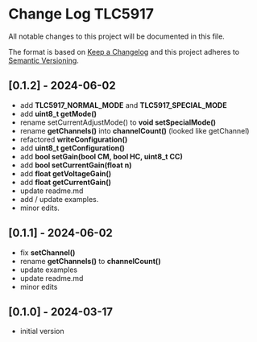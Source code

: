 # Change Log TLC5917

All notable changes to this project will be documented in this file.

The format is based on [Keep a Changelog](http://keepachangelog.com/)
and this project adheres to [Semantic Versioning](http://semver.org/).


## [0.1.2] - 2024-06-02
- add **TLC5917_NORMAL_MODE** and **TLC5917_SPECIAL_MODE**
- add **uint8_t getMode()**
- rename setCurrentAdjustMode() to **void setSpecialMode()**
- rename **getChannels()** into **channelCount()** (looked like getChannel)
- refactored **writeConfiguration()**
- add **uint8_t getConfiguration()**
- add **bool setGain(bool CM, bool HC, uint8_t CC)**
- add **bool setCurrentGain(float n)**
- add **float getVoltageGain()**
- add **float getCurrentGain()**
- update readme.md
- add / update examples.
- minor edits.

## [0.1.1] - 2024-06-02
- fix **setChannel()**
- rename **getChannels()** to **channelCount()**
- update examples
- update readme.md
- minor edits

## [0.1.0] - 2024-03-17
- initial version


